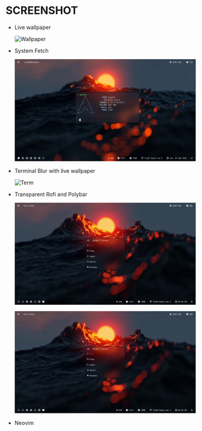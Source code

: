 # SCREENSHOT
- Live wallpaper

  ![Wallpaper](https://github.com/kidp2h/.github/blob/main/ezgif-2-f5574e1118.gif)

- System Fetch
 
  ![Fetch](https://github.com/kidp2h/.github/blob/main/Screenshot_2022-09-25-15-11-00_1366x768.png)

- Terminal Blur with live wallpaper

  ![Term](https://github.com/kidp2h/.github/blob/main/ezgif-2-a9e1bb4412.gif)

- Transparent Rofi and Polybar

  ![Rofi](https://github.com/kidp2h/.github/blob/main/image.png)
  
  ![Rofi](  https://github.com/kidp2h/.github/blob/main/ezgif-frame-009.jpg)


- Neovim
